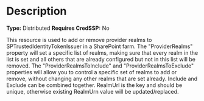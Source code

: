 # Description

**Type:** Distributed
**Requires CredSSP:** No

This resource is used to add or remove provider realms to
SPTrustedIdentityTokenIssuer in a SharePoint farm. The "ProviderRealms"
property will set a specific list of realms, making sure
that every realm in the list is set and all others that are
already configured but not in this list will be removed.
The "ProviderRealmsToInclude" and "ProviderRealmsToExclude" properties
will allow you to control a specific set of realms to add or remove,
without changing any other realms that are set already. Include and
Exclude can be combined together. RealmUrl is the key and should be
unique, otherwise existing RealmUrn value will be updated/replaced.
